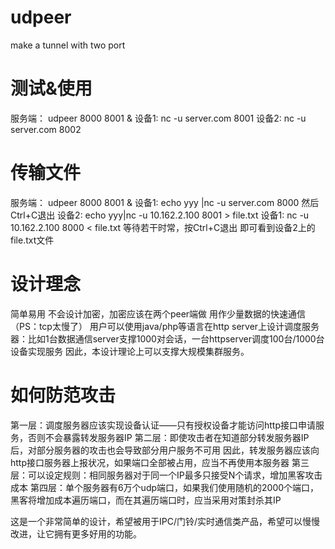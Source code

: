 # udpeer
make a tunnel with two port

# 测试&使用
服务端：
udpeer 8000 8001 &
设备1:
nc -u server.com 8001
设备2:
nc -u server.com 8002

# 传输文件
  服务端：
  udpeer 8000 8001 &
  设备1:
    echo yyy |nc -u server.com 8000
    然后Ctrl+C退出
  设备2:
    echo yyy|nc -u 10.162.2.100 8001 > file.txt
  设备1:
    nc -u 10.162.2.100 8000 < file.txt
  等待若干时常，按Ctrl+C退出
  即可看到设备2上的file.txt文件


# 设计理念 
简单易用
不会设计加密，加密应该在两个peer端做
用作少量数据的快速通信（PS：tcp太慢了）
用户可以使用java/php等语言在http server上设计调度服务器：比如1台数据通信server支撑1000对会话，一台httpserver调度100台/1000台设备实现服务
因此，本设计理论上可以支撑大规模集群服务。

# 如何防范攻击
第一层：调度服务器应该实现设备认证——只有授权设备才能访问http接口申请服务，否则不会暴露转发服务器IP
第二层：即使攻击者在知道部分转发服务器IP后，对部分服务器的攻击也会导致部分用户服务不可用
      因此，转发服务器应该向http接口服务器上报状况，如果端口全部被占用，应当不再使用本服务器
第三层：可以设定规则：相同服务器对于同一个IP最多只接受N个请求，增加黑客攻击成本
第四层：单个服务器有6万个udp端口，如果我们使用随机的2000个端口，黑客将增加成本遍历端口，而在其遍历端口时，应当采用对策封杀其IP


这是一个非常简单的设计，希望被用于IPC/门铃/实时通信类产品，希望可以慢慢改进，让它拥有更多好用的功能。

